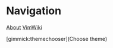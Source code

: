 # Navigation


[About](about.md)
[VimWiki](post/VimWiki.md)







[gimmick:themechooser](Choose theme)

















